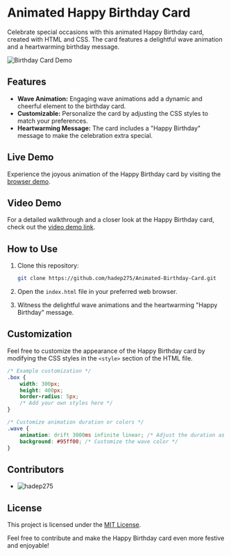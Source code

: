 # Animated Happy Birthday Card

Celebrate special occasions with this animated Happy Birthday card, created with HTML and CSS. The card features a delightful wave animation and a heartwarming birthday message.

![Birthday Card Demo](demo/birthday-card-demo.gif)

## Features

- **Wave Animation:** Engaging wave animations add a dynamic and cheerful element to the birthday card.
- **Customizable:** Personalize the card by adjusting the CSS styles to match your preferences.
- **Heartwarming Message:** The card includes a "Happy Birthday" message to make the celebration extra special.

## Live Demo

Experience the joyous animation of the Happy Birthday card by visiting the [browser demo](https://hadep275.github.io/Animated-Birthday-Card/).

## Video Demo

For a detailed walkthrough and a closer look at the Happy Birthday card, check out the [video demo link](#).

## How to Use

1. Clone this repository:

    ```bash
    git clone https://github.com/hadep275/Animated-Birthday-Card.git
    ```

2. Open the `index.html` file in your preferred web browser.

3. Witness the delightful wave animations and the heartwarming "Happy Birthday" message.

## Customization

Feel free to customize the appearance of the Happy Birthday card by modifying the CSS styles in the `<style>` section of the HTML file.

```css
/* Example customization */
.box {
    width: 300px;
    height: 400px;
    border-radius: 5px;
    /* Add your own styles here */
}

/* Customize animation duration or colors */
.wave {
    animation: drift 3000ms infinite linear; /* Adjust the duration as needed */
    background: #95ff00; /* Customize the wave color */
}
```

## Contributors

- ![hadep275](https://github.com/hadep275)

## License

This project is licensed under the [MIT License](LICENSE).

Feel free to contribute and make the Happy Birthday card even more festive and enjoyable!
